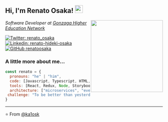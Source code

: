 <!--
**ka1osk/ka1osk** is a ✨ _special_ ✨ repository because its `README.md` (this file) appears on your GitHub profile.

Here are some ideas to get you started:

- 🔭 I’m currently working on ...
- 🌱 I’m currently learning ...
- 👯 I’m looking to collaborate on ...
- 🤔 I’m looking for help with ...
- 💬 Ask me about ...
- 📫 How to reach me: ...
- 😄 Pronouns: ...
- ⚡ Fun fact: ...
-->
<h2> Hi, I'm Renato Osaka! <img src="https://media.giphy.com/media/YPUh8SkoYuurwwV4bz/source.gif" width="25"></h2>
<img align='right' src="https://media.giphy.com/media/U3rYyVWOhXp64Yxr3r/source.gif" width="230">
<p><em>Software Developer at <a href="http://www.reges.com.br/">Gonzaga Higher Education Network</a>
</em></p>

[![Twitter: renato_osaka](https://img.shields.io/twitter/follow/renato_osaka?style=social)](https://twitter.com/renato_osaka)
[![Linkedin: renato-hideki-osaka](https://img.shields.io/badge/-renatohidekiosaka-blue?style=flat-square&logo=Linkedin&logoColor=white&link=https://www.linkedin.com/in/renato-hideki-osaka/)](https://www.linkedin.com/in/renato-hideki-osaka/)
[![GitHub renatoosaka](https://img.shields.io/github/followers/renatoosaka?label=follow&style=social)](https://github.com/renatoosaka)


### A little more about me...  

```javascript
const renato = {
  pronouns: "he" | "him",
  code: [Javascript, Typescript, HTML, CSS, PHP, Delphi ],
  tools: [React, Redux, Node, Storybook, Styled-Components, Jest, Docker, Vue],
  architecture: ["microservices", "event-driven", "design system pattern"],
 challenge: "To be better than yesterday"
}
```
---

⭐️ From [@ka1osk](https://github.com/ka1osk)
